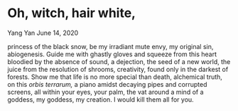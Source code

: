 # Oh, witch, hair white,

Yang Yan
June 14, 2020

princess of the black snow,
be my irradiant mute envy,
my original sin, abiogenesis.
Guide me with ghastly gloves
and squeeze from this heart
bloodied by the absence of sound,
a dejection, the seed of a new world,
the juice from the resolution of shrooms,
creativity, found only in the darkest of forests.
Show me that life is no more special than death,
alchemical truth, on this *orbis terrarum,*
a piano amidst decaying pipes and corrupted screens,
all within your eyes, your palm, the vat around a mind
of a goddess, my goddess, my creation.
I would kill them all for you.
